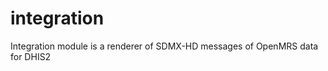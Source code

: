 integration
===========

Integration module is a renderer of SDMX-HD messages of OpenMRS data for DHIS2
